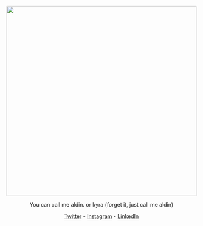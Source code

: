 <p align = "center">
  <img
       width = "500"
       src = "https://media.tenor.com/TxOLuusc9LIAAAAC/pout-hmph.gif"
       >
</p>

<p align = "center">You can call me aldin. or kyra (forget it, just call me aldin)</p>

<p align = "center">
  <a href="https://twitter.com/aldinpramudya">Twitter</a>
  - <a href="https://instagram.com/aldin.pramudya">Instagram</a>
  - <a href="https://www.linkedin.com/in/aldin-ariel-pramudya-832037238/">LinkedIn</a>
</p>
